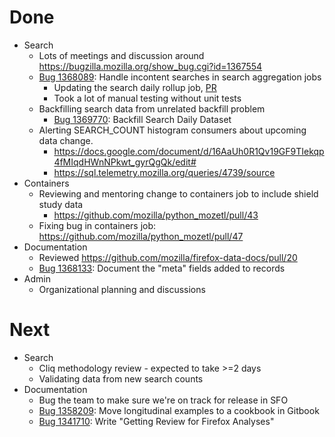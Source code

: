 # Done

* Search
  * Lots of meetings and discussion around https://bugzilla.mozilla.org/show_bug.cgi?id=1367554
  * [Bug 1368089](https://bugzilla.mozilla.org/show_bug.cgi?id=1368089):
    Handle incontent searches in search aggregation jobs 
    * Updating the search daily rollup job, [PR](https://github.com/mozilla/python_mozetl/pull/48)
    * Took a lot of manual testing without unit tests
  * Backfilling search data from unrelated backfill problem
    * [Bug 1369770](http://bugzil.la/1369770): Backfill Search Daily Dataset
  * Alerting SEARCH_COUNT histogram consumers about upcoming data change.
    * https://docs.google.com/document/d/16AaUh0R1Qv19GF9TIekqp4fMIqdHWnNPkwt_gyrQgQk/edit#
    * https://sql.telemetry.mozilla.org/queries/4739/source
* Containers
  * Reviewing and mentoring change to containers job to include shield study data
    * https://github.com/mozilla/python_mozetl/pull/43
  * Fixing bug in containers job: https://github.com/mozilla/python_mozetl/pull/47
* Documentation
  * Reviewed https://github.com/mozilla/firefox-data-docs/pull/20
  * [Bug 1368133](http://bugzil.la/1368133): Document the "meta" fields added to records
* Admin
  * Organizational planning and discussions

# Next

* Search
  * Cliq methodology review - expected to take >=2 days
  * Validating data from new search counts
* Documentation
  * Bug the team to make sure we're on track for release in SFO
  * [Bug 1358209](http://bugzil.la/1358209): Move longitudinal examples to a cookbook in Gitbook
  * [Bug 1341710](http://bugzil.la/1341710): Write "Getting Review for Firefox Analyses"




